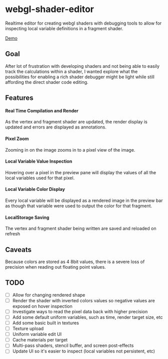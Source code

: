# webgl-shader-editor
Realtime editor for creating webgl shaders with debugging tools to allow for inspecting local variable definitions in a fragment shader.

[Demo](https://gkjohnson.github.io/webgl-shader-editor/dist/index.bundle.html)

## Goal
After lot of frustration with developing shaders and not being able to easily track the calculations within a shader, I wanted explore what the possibilities for enabling a rich shader debugger might be light while still affording the direct shader code editing.

## Features
#### Real Time Compilation and Render
As the vertex and fragment shader are updated, the render display is updated and errors are displayed as annotations.

#### Pixel Zoom
Zooming in on the image zooms in to a pixel view of the image.

#### Local Variable Value Inspection
Hovering over a pixel in the preview pane will display the values of all the local variables used for that pixel.

#### Local Variable Color Display
Every local variable will be displayed as a rendered image in the preview bar as though that variable were used to output the color for that fragment.

#### LocalStorage Saving
The vertex and fragment shader being written are saved and reloaded on refresh

## Caveats
Because colors are stored as 4 8bit values, there is a severe loss of precision when reading out floating point values.

## TODO
- [ ] Allow for changing rendered shape
- [ ] Render the shader with inverted colors values so negative values are exposed on hover inspection
- [ ] Investigate ways to read the pixel data back with higher precision
- [ ] Add some default uniform variables, such as time, render target size, etc
- [ ] Add some basic built in textures
- [ ] Texture upload
- [ ] Uniform variable edit UI
- [ ] Cache materials per target
- [ ] Multi-pass shaders, stencil buffer, and screen post-effects
- [ ] Update UI so it's easier to inspect (local variables not persistent, etc)